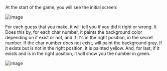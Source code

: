 At the start of the game, you will see the initial screen:


![image](https://github.com/SeanITB/M4UF2PR1_Recuperacion_SeanCostelloeCacho/assets/146827341/b1ecc089-ca4c-4076-b170-f9770266082a)


For each guess that you make, it will tell you if you did it right or wrong. 
It Does this by, for each char number, it paints the background color depending on if exist or not, and if it's in the right position, in the secret number.
If the char number does not exist, will paint the background gray.
If it exists but is not in the right position, it is painted yellow.
And, for last, if it exists and is in the right position, it will show you the number in green.


![image](https://github.com/SeanITB/M4UF2PR1_Recuperacion_SeanCostelloeCacho/assets/146827341/71d9922b-f760-494d-b311-393d0d76c9ae)
